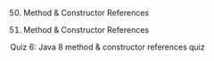 
50. Method & Constructor References 



51. Method & Constructor References 



Quiz 6: Java 8 method & constructor references quiz
